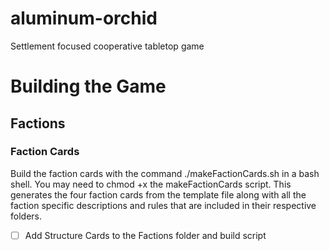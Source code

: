 # aluminum-orchid
Settlement focused cooperative tabletop game

# Building the Game
## Factions
### Faction Cards
Build the faction cards with the command ./makeFactionCards.sh in a bash shell. You may need to chmod +x the makeFactionCards script. This generates the four faction cards from the template file along with all the faction specific descriptions and rules that are included in their respective folders.
- [ ] Add Structure Cards to the Factions folder and build script
